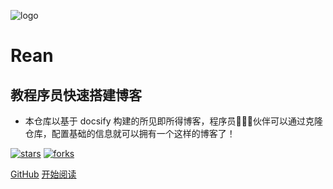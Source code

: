 ![logo](_media/logo.png)

# Rean

## 教程序员快速搭建博客

- 本仓库以基于 docsify 构建的所见即所得博客，程序员👨🏻‍💻伙伴可以通过克隆仓库，配置基础的信息就可以拥有一个这样的博客了！
    
[![stars](https://badgen.net/github/stars/rean2020/rean2020.github.io?icon=github&color=4ab8a1)](https://github.com/rean2020/rean2020.github.io) [![forks](https://badgen.net/github/forks/rean2020/rean2020.github.io?icon=github&color=4ab8a1)](https://github.com/rean2020/rean2020.github.io) 

[GitHub](<https://github.com/rean2020/rean2020.github.io>)
[开始阅读](README.md)
